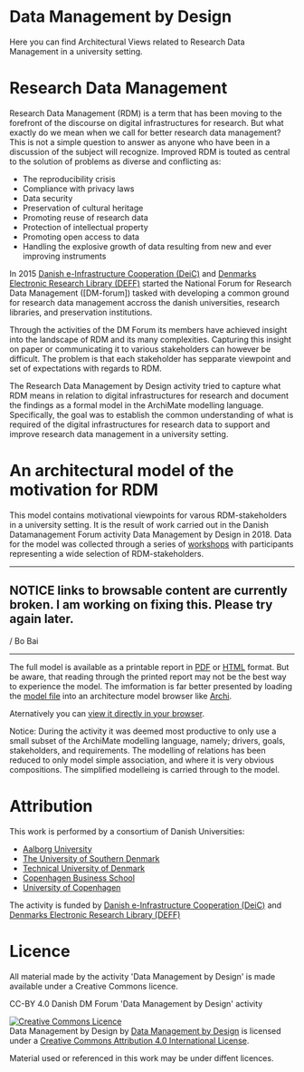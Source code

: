 # Data Management by Design

Here you can find Architectural Views related to Research Data Management in a university setting.

# Research Data Management
Research Data Management (RDM) is a term that has been moving to the forefront of the discourse on digital infrastructures for research. But what exactly do we mean when we call for better research data management? This is not a simple question to answer as anyone who have been in a discussion of the subject will recognize. Improved RDM is touted as central to the solution of problems as diverse and conflicting as:

 - The reproducibility crisis
 - Compliance with privacy laws
 - Data security
 - Preservation of cultural heritage
 - Promoting reuse of research data
 - Protection of intellectual property
 - Promoting open access to data
 - Handling the explosive growth of data resulting from new and ever improving instruments

In 2015 [Danish e-Infrastructure Cooperation (DeiC)](https://www.deic.dk/en ) and [Denmarks Electronic Research Library (DEFF)](https://www.deff.dk/english/) started the National Forum for Research Data Management ([DM-forum]) tasked with developing a common ground for research data management accross the danish universities, research libraries, and preservation institutions. 

Through the activities of the DM Forum its members have achieved insight into the landscape of RDM and its many complexities. Capturing this insight on paper or communicating it to various stakeholders can however be difficult. The problem is that each stakeholder has sepparate viewpoint and set of expectations with regards to RDM.

The Research Data Management by Design activity tried to capture what RDM means in relation to digital infrastructures for research and document the findings as a formal model in the ArchiMate modelling language. Specifically, the goal was to establish the common understanding of what is required of the digital infrastructures for research data to support and improve research data management in a university setting.

# An architectural  model of the motivation for RDM
This model contains motivational viewpoints for varous RDM-stakeholders in a university setting. It is the result of work carried out in the Danish Datamanagement Forum activity Data Management by Design in 2018. Data for the model was collected through a series of [workshops](workshops) with participants representing a wide selection of RDM-stakeholders. 

---

## NOTICE links to browsable content are currently broken. I am working on fixing this. Please try again later.  
/ Bo Bai  

---

The full model is available as a printable report in
[PDF](common/exported/common-model.pdf) or 
[HTML](https://cdn.rawgit.com/Data-Management-by-Design/DMbD/7998b0bf/common/exported/common.html) format. 
But be aware, that reading through the printed report may not be the best way to experience the model. The imformation is far better presented by loading the [model file](common/common.archimate) into an architecture model browser like [Archi](https://www.archimatetool.com/).

Aternatively you can [view it directly in your browser](https://cdn.rawgit.com/Data-Management-by-Design/DMbD/7998b0bf/common/html/index.html).  

Notice: During the activity it was deemed most productive to only use a small subset of the ArchiMate modelling language, namely; drivers, goals, stakeholders, and requirements. The modelling of relations has been reduced to only model simple association, and where it is very obvious compositions. The simplified modelleing is carried through to the model.

# Attribution

This work is performed by a consortium of Danish Universities:

* [Aalborg University](https://www.en.aau.dk/)
* [The University of Southern Denmark](https://www.sdu.dk/en/)
* [Technical University of Denmark](https://www.dtu.dk/english)
* [Copenhagen Business School](https://www.cbs.dk/en)
* [University of Copenhagen](https://www.ku.dk/english/)

The activity is funded by
[Danish e-Infrastructure Cooperation (DeiC)](https://www.deic.dk/en ) and
[Denmarks Electronic Research Library (DEFF)](https://www.deff.dk/english/)

# Licence 

All material made by the activity 'Data Management by Design' is made available under a Creative Commons licence.

CC-BY 4.0 Danish DM Forum 'Data Management by Design' activity

<a rel="license" href="http://creativecommons.org/licenses/by/4.0/"><img alt="Creative Commons Licence" style="border-width:0" src="https://i.creativecommons.org/l/by/4.0/88x31.png" /></a><br /><span xmlns:dct="http://purl.org/dc/terms/" property="dct:title">Data Management by Design</span> by <a xmlns:cc="http://creativecommons.org/ns#" href="https://github.com/Data-Management-by-Design/DMbD" property="cc:attributionName" rel="cc:attributionURL">Data Management by Design</a> is licensed under a <a rel="license" href="http://creativecommons.org/licenses/by/4.0/">Creative Commons Attribution 4.0 International License</a>.

Material used or referenced in this work may be under diffent licences.


